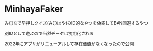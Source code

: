 # MinhayaFaker

み〇なで早押しクイズ(み〇はや)のID的なやつを偽装してBAN回避するやつ

別IDとして遊ぶので当然データは初期化される

2022年にアプリがリニューアルして存在価値がなくなったので公開
